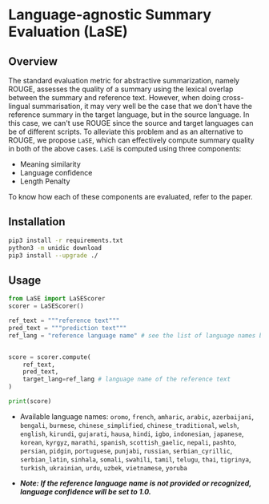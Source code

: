 # Language-agnostic Summary Evaluation (LaSE)

## Overview

The standard evaluation metric for abstractive summarization, namely ROUGE, assesses the quality of a summary using the lexical overlap between the summary and reference text. However, when doing cross-lingual summarisation, it may very well be the case that we don't have the reference summary in the target language, but in the source language. In this case, we can't use ROUGE since the source and target languages can be of different scripts. To alleviate this problem and as an alternative to ROUGE, we propose `LaSE`, which can effectively compute summary quality in both of the above cases. `LaSE` is computed using three components:

* Meaning similarity
* Language confidence
* Length Penalty

To know how each of these components are evaluated, refer to the paper.

## Installation

```bash
pip3 install -r requirements.txt
python3 -m unidic download
pip3 install --upgrade ./
```

## Usage

```python
from LaSE import LaSEScorer 
scorer = LaSEScorer()

ref_text = """reference text"""
pred_text = """prediction text"""
ref_lang = "reference language name" # see the list of language names below


score = scorer.compute(
    ref_text,
    pred_text,
    target_lang=ref_lang # language name of the reference text
)

print(score)
```

* Available language names: `oromo`, `french`, `amharic`, `arabic`, `azerbaijani`, `bengali`, `burmese`, `chinese_simplified`, `chinese_traditional`, `welsh`, `english`, `kirundi`, `gujarati`, `hausa`, `hindi`, `igbo`, `indonesian`, `japanese`, `korean`, `kyrgyz`, `marathi`, `spanish`, `scottish_gaelic`, `nepali`, `pashto`, `persian`, `pidgin`, `portuguese`, `punjabi`, `russian`, `serbian_cyrillic`, `serbian_latin`, `sinhala`, `somali`, `swahili`, `tamil`, `telugu`, `thai`, `tigrinya`, `turkish`, `ukrainian`, `urdu`, `uzbek`, `vietnamese`, `yoruba`
  

* ***Note: If the reference language name is not provided or recognized, language confidence will be set to 1.0.***